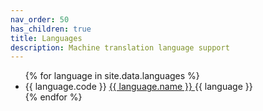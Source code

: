 ```yaml
---
nav_order: 50
has_children: true
title: Languages
description: Machine translation language support
---
```


<ul>
{% for language in site.data.languages %}
  <li>
    {{ language.code }}
    <a href="/{{ language.name | slugify }}">
      {{ language.name }}
    </a>
    {{ language }}
  </li>
{% endfor %}
</ul>
